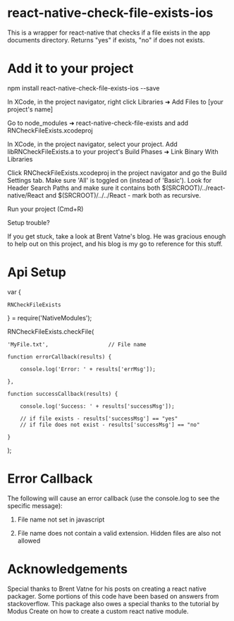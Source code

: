 # react-native-check-file-exists-ios

This is a wrapper for react-native that checks if a file exists in the app documents directory. Returns "yes" if exists, "no" if does not exists.

# Add it to your project

npm install react-native-check-file-exists-ios --save

In XCode, in the project navigator, right click Libraries ➜ Add Files to [your project's name]

Go to node_modules ➜ react-native-check-file-exists and add RNCheckFileExists.xcodeproj

In XCode, in the project navigator, select your project. Add libRNCheckFileExists.a to your project's Build Phases ➜ Link Binary With Libraries

Click RNCheckFileExists.xcodeproj in the project navigator and go the Build Settings tab. Make sure 'All' is toggled on (instead of 'Basic'). Look for Header Search Paths and make sure it contains both $(SRCROOT)/../react-native/React and $(SRCROOT)/../../React - mark both as recursive.

Run your project (Cmd+R)

Setup trouble?

If you get stuck, take a look at Brent Vatne's blog. He was gracious enough to help out on this project, and his blog is my go to reference for this stuff.

# Api Setup

var {

    RNCheckFileExists

} = require('NativeModules');

RNCheckFileExists.checkFile(

    'MyFile.txt',                   // File name

    function errorCallback(results) {

        console.log('Error: ' + results['errMsg']);

    },

    function successCallback(results) {

        console.log('Success: ' + results['successMsg']);

        // if file exists - results['successMsg'] == "yes"
        // if file does not exist - results['successMsg'] == "no"

    }
);

# Error Callback

The following will cause an error callback (use the console.log to see the specific message):

1) File name not set in javascript

2) File name does not contain a valid extension. Hidden files are also not allowed

# Acknowledgements

Special thanks to Brent Vatne for his posts on creating a react native packager. Some portions of this code have been based on answers from stackoverflow. This package also owes a special thanks to the tutorial by Modus Create on how to create a custom react native module.
